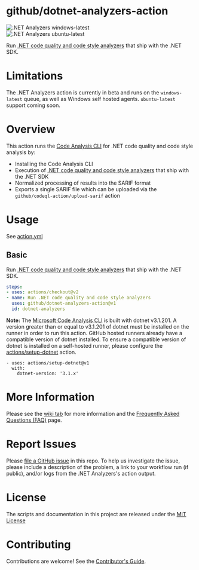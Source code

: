 # github/dotnet-analyzers-action

![.NET Analyzers windows-latest](https://github.com/github/dotnet-analyzers-action/workflows/.NET%20Analyzers%20windows-latest/badge.svg)  
![.NET Analyzers ubuntu-latest](https://github.com/github/dotnet-analyzers-action/workflows/.NET%20Analyzers%20ubuntu-latest/badge.svg)

Run [.NET code quality and code style analyzers](https://docs.microsoft.com/dotnet/fundamentals/code-analysis/overview) that ship with the .NET SDK.

# Limitations

The .NET Analyzers action is currently in beta and runs on the `windows-latest` queue, as well as Windows self hosted agents. `ubuntu-latest` support coming soon.

# Overview

This action runs the [Code Analysis CLI](https://aka.ms/mscadocs) for .NET code quality and code style analysis by:

* Installing the Code Analysis CLI
* Execution of [.NET code quality and code style analyzers](https://docs.microsoft.com/dotnet/fundamentals/code-analysis/overview) that ship with the .NET SDK
* Normalized processing of results into the SARIF format
* Exports a single SARIF file which can be uploaded via the `github/codeql-action/upload-sarif` action

# Usage

See [action.yml](action.yml)

## Basic

Run [.NET code quality and code style analyzers](https://docs.microsoft.com/dotnet/fundamentals/code-analysis/overview) that ship with the .NET SDK.

```yaml
steps:
- uses: actions/checkout@v2
- name: Run .NET code quality and code style analyzers
  uses: github/dotnet-analyzers-action@v1
  id: dotnet-analyzers
```

**Note:** The [Microsoft Code Analysis CLI](https://aka.ms/mscadocs) is built with dotnet v3.1.201. A version greater than or equal to v3.1.201 of dotnet must be installed on the runner in order to run this action. GitHub hosted runners already have a compatible version of dotnet installed. To ensure a compatible version of dotnet is installed on a self-hosted runner, please configure the [actions/setup-dotnet](https://github.com/actions/setup-dotnet) action.

```
- uses: actions/setup-dotnet@v1
  with:
    dotnet-version: '3.1.x'
```

# More Information

Please see the [wiki tab](https://github.com/github/dotnet-analyzers-action/wiki) for more information and the [Frequently Asked Questions (FAQ)](https://github.com/github/dotnet-analyzers-action/wiki/FAQ) page.

# Report Issues

Please [file a GitHub issue](https://github.com/github/dotnet-analyzers-action/issues/new) in this repo. To help us investigate the issue, please include a description of the problem, a link to your workflow run (if public), and/or logs from the .NET Analyzers's action output.

# License

The scripts and documentation in this project are released under the [MIT License](LICENSE)

# Contributing

Contributions are welcome! See the [Contributor's Guide](CONTRIBUTING.md).
